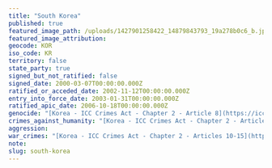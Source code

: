 ```yaml
---
title: "South Korea"
published: true
featured_image_path: /uploads/1427901258422_14879843793_19a278b0c6_b.jpg
featured_image_attribution:
geocode: KOR
iso_code: KR
territory: false
state_party: true
signed_but_not_ratified: false
signed_date: 2000-03-07T00:00:00.000Z
ratified_or_acceded_date: 2002-11-12T00:00:00.000Z
entry_into_force_date: 2003-01-31T00:00:00.000Z
ratified_apic_date: 2006-10-18T00:00:00.000Z
genocide: "[Korea - ICC Crimes Act - Chapter 2 - Article 8](https://iccdb.hrlc.net/data/doc/206/keyword/46/)"
crimes_against_humanity: "[Korea - ICC Crimes Act - Chapter 2 - Article 9](https://iccdb.hrlc.net/data/doc/206/keyword/13/)"
aggression:
war_crimes: "[Korea - ICC Crimes Act - Chapter 2 - Articles 10-15](https://iccdb.hrlc.net/data/doc/206/keyword/145/)"
note:
slug: south-korea
---
```

